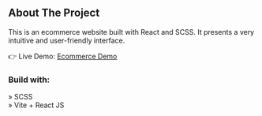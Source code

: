 <h2>About The Project</h2>

<p>This is an ecommerce website built with React and SCSS. It presents a very intuitive and user-friendly interface.</p>

👉 Live Demo: <a href='https://ecommerce-app-dev.vercel.app'>Ecommerce Demo</a>

<h3>Build with:</h3>

» SCSS <br>
» Vite + React JS
